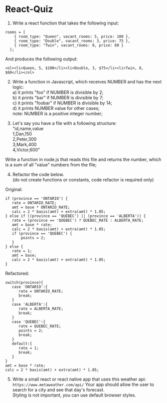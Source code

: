 # React-Quiz

1. Write a react function that takes the following input:  
```
rooms = [
    { room_type: "Queen", vacant_rooms: 5, price: 100 },
    { room_type: "Double", vacant_rooms: 3, price: 75 },
    { room_type: "Twin", vacant_rooms: 8, price: 60 }
  ];
```
And produces the following output:  
```
<ol><li>Queen, 5, $100</li><li>Double, 3, $75</li><li>Twin, 8, $60</li></ol>
```


  
 
2. Write a function in Javascript, which receives NUMBER and has the next logic:  
a) it prints "foo" if NUMBER is divisible by 2;  
b) it prints "bar" if NUMBER is divisible by 7;  
c) it prints "foobar" if NUMBER is divisible by 14;  
d) it prints NUMBER value for other cases;  
note: NUMBER is a positive integer number;  
 
 
3. Let's say you have a file with a following structure:  
"id,name,value  
1,Dan,150  
2,Peter,300  
3,Mark,400  
4,Victor,600"  

Write a function in node.js that reads this file and returns the number, which is a sum of all "value" numbers from the file;  

4. Refactor the code below.  
(do not create functions or constants, code refactor is required only)  

 Original:
```
if (province == 'ONTARIO') {
   rate = ONTARIO_RATE;
   amt = base * ONTARIO_RATE;
   calc = 2 * basis(amt) + extra(amt) * 1.05;
} else if ((province == 'QUEBEC') || (province == 'ALBERTA')) {
   rate = (province == 'QUEBEC') ? QUEBEC_RATE : ALBERTA_RATE;
   amt = base * rate;
   calc = 2 * basis(amt) + extra(amt) * 1.05;
   if (province == 'QUEBEC') {
       points = 2;
   }
} else {
   rate = 1;
   amt = base;
   calc = 2 * basis(amt) + extra(amt) * 1.05;
}
```
Refactored:
```
switch(province){
   case 'ONTARIO':{
      rate = ONTARIO_RATE;
      break;
   }
   case 'ALBERTA':{
      rate = ALBERTA_RATE;
      break;
   }
   case 'QUEBEC':{
      rate = QUEBEC_RATE;
      points = 2;
      break;
   }
   default:{
      rate = 1;
      break;
   }
}
amt = base * rate;
calc = 2 * basis(amt) + extra(amt) * 1.05;
```


5. Write a small react or react native app that uses this weather api:  
`https://www.metaweather.com/api/`
Your app should allow the user to search for a city and see that day's forecast.  
Styling is not important, you can use default browser styles.  
